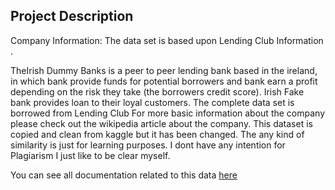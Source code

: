 ## Project Description

Company Information:
The data set is based upon Lending Club Information .

TheIrish Dummy Banks is a peer to peer lending bank based in the ireland, in which bank provide funds for potential borrowers and bank earn a profit depending on the risk they take (the borrowers credit score). Irish Fake bank provides loan to their loyal customers. The complete data set is borrowed from Lending Club For more basic information about the company please check out the wikipedia article about the company. This dataset is copied and clean from kaggle but it has been changed. The any kind of similarity is just for learning purposes. I dont have any intention for Plagiarism I just like to be clear myself.

You can see all documentation related to this data <a href="https://www.kaggle.com/mrferozi/loan-data-for-dummy-bank">here</a>

